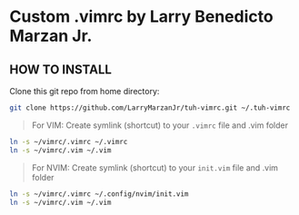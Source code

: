 # Custom .vimrc by Larry Benedicto Marzan Jr.
   
## HOW TO INSTALL

Clone this git repo from home directory:
```bash
git clone https://github.com/LarryMarzanJr/tuh-vimrc.git ~/.tuh-vimrc
```
> For VIM:
Create symlink (shortcut) to your `.vimrc` file and .vim folder 
```bash
ln -s ~/vimrc/.vimrc ~/.vimrc
ln -s ~/vimrc/.vim ~/.vim
```

> For NVIM:
Create symlink (shortcut) to your `init.vim` file and .vim folder 
```bash
ln -s ~/vimrc/.vimrc ~/.config/nvim/init.vim
ln -s ~/vimrc/.vim ~/.vim
```

